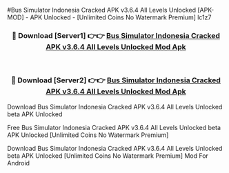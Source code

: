 #Bus Simulator Indonesia Cracked APK v3.6.4 All Levels Unlocked [APK-MOD] - APK Unlocked - [Unlimited Coins No Watermark Premium] lc1z7



<div align="center">

<h3>🔴 Download [Server1] 👉👉 <a href="https://momento.my/?title=Bus_Simulator_Indonesia_Cracked_APK_v3.6.4_All_Levels_Unlocked">Bus Simulator Indonesia Cracked APK v3.6.4 All Levels Unlocked Mod Apk</a></h3><br>

<h3>🔴 Download [Server2] 👉👉 <a href="https://momento.my/?title=Bus_Simulator_Indonesia_Cracked_APK_v3.6.4_All_Levels_Unlocked">Bus Simulator Indonesia Cracked APK v3.6.4 All Levels Unlocked Mod Apk</a></h3>
</div>



Download Bus Simulator Indonesia Cracked APK v3.6.4 All Levels Unlocked beta APK Unlocked

Free Bus Simulator Indonesia Cracked APK v3.6.4 All Levels Unlocked beta APK Unlocked [Unlimited Coins No Watermark Premium]

Download Bus Simulator Indonesia Cracked APK v3.6.4 All Levels Unlocked beta APK Unlocked [Unlimited Coins No Watermark Premium] Mod For Android
